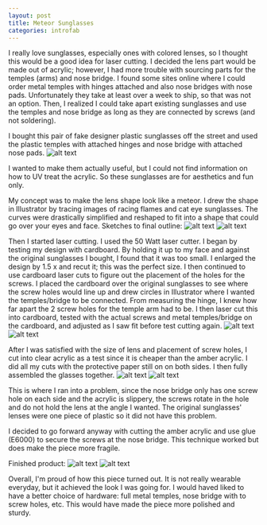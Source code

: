 ```yaml
---
layout: post
title: Meteor Sunglasses
categories: introfab
---
```


I really love sunglasses, especially ones with colored lenses, so I thought this would be a good idea for laser cutting. I decided the lens part would be made out of acrylic; however, I had more trouble with sourcing parts for the temples (arms) and nose bridge. I found some sites online where I could order metal temples with hinges attached and also nose bridges with nose pads. Unfortunately they take at least over a week to ship, so that was not an option. Then, I realized I could take apart existing sunglasses and use the temples and nose bridge as long as they are connected by screws (and not soldering).

I bought this pair of fake designer plastic sunglasses off the street and used the plastic temples with attached hinges and nose bridge with attached nose pads.
![alt text](https://raw.githubusercontent.com/jirrian/jirrian.github.io/master/images/introfab/meteorSunglasses/IMG_20170927_200644_c.jpg)

I wanted to make them actually useful, but I could not find information on how to UV treat the acrylic. So these sunglasses are for aesthetics and fun only.

My concept was to make the lens shape look like a meteor. I drew the shape in Illustrator by tracing images of racing flames and cat eye sunglasses. The curves were drastically simplified and reshaped to fit into a shape that could go over your eyes and face.
Sketches to final outline:
![alt text](https://raw.githubusercontent.com/jirrian/jirrian.github.io/master/images/introfab/meteorSunglasses/IMG_20170927_225222_c.jpg)
![alt text](https://raw.githubusercontent.com/jirrian/jirrian.github.io/master/images/introfab/meteorSunglasses/meteor_sunglasses.png)

Then I started laser cutting. I used the 50 Watt laser cutter. I began by testing my design with cardboard. By holding it up to my face and against the original sunglasses I bought, I found that it was too small. I enlarged the design by 1.5 x and recut it; this was the perfect size.
I then continued to use cardboard laser cuts to figure out the placement of the holes for the screws. I placed the cardboard over the original sunglasses to see where the screw holes would line up and drew circles in Illustrator where I wanted the temples/bridge to be connected. From measuring the hinge, I knew how far apart the 2 screw holes for the temple arm had to be. I then laser cut this into cardboard, tested with the actual screws and metal temples/bridge on the cardboard, and adjusted as I saw fit before test cutting again.
![alt text](https://raw.githubusercontent.com/jirrian/jirrian.github.io/master/images/introfab/meteorSunglasses/sizeTest.jpg)
![alt text](https://raw.githubusercontent.com/jirrian/jirrian.github.io/master/images/introfab/meteorSunglasses/IMG_20170927_195120_c.jpg)

After I was satisfied with the size of lens and placement of screw holes, I cut into clear acrylic as a test since it is cheaper than the amber acrylic. I did all my cuts with the protective paper still on on both sides. I then fully assembled the glasses together. 
![alt text](https://raw.githubusercontent.com/jirrian/jirrian.github.io/master/images/introfab/meteorSunglasses/IMG_20170927_210810_c.jpg)
![alt text](https://raw.githubusercontent.com/jirrian/jirrian.github.io/master/images/introfab/meteorSunglasses/IMG_20170927_212353_c.jpg)

This is where I ran into a problem, since the nose bridge only has one screw hole on each side and the acrylic is slippery, the screws rotate in the hole and do not hold the lens at the angle I wanted. The original sunglasses' lenses were one piece of plastic so it did not have this problem.

I decided to go forward anyway with cutting the amber acrylic and use glue (E6000) to secure the screws at the nose bridge. This technique worked but does make the piece more fragile.

Finished product:
![alt text](https://raw.githubusercontent.com/jirrian/jirrian.github.io/master/images/introfab/meteorSunglasses/IMG_20170927_224016_c.jpg)
![alt text](https://raw.githubusercontent.com/jirrian/jirrian.github.io/master/images/introfab/meteorSunglasses/final.jpg)

Overall, I'm proud of how this piece turned out. It is not really wearable everyday, but it achieved the look I was going for. I would haved liked to have a better choice of hardware: full metal temples, nose bridge with to screw holes, etc. This would have made the piece more polished and sturdy.
